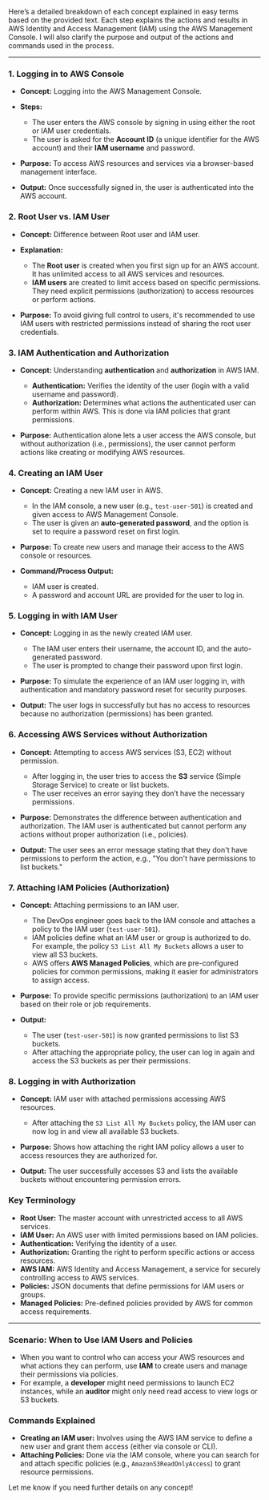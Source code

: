 Here’s a detailed breakdown of each concept explained in easy terms based on the provided text. Each step explains the actions and results in AWS Identity and Access Management (IAM) using the AWS Management Console. I will also clarify the purpose and output of the actions and commands used in the process.

---

### **1. Logging in to AWS Console**
- **Concept:** Logging into the AWS Management Console.
- **Steps:** 
   - The user enters the AWS console by signing in using either the root or IAM user credentials.
   - The user is asked for the **Account ID** (a unique identifier for the AWS account) and their **IAM username** and password.

- **Purpose:** To access AWS resources and services via a browser-based management interface.
- **Output:** Once successfully signed in, the user is authenticated into the AWS account.

### **2. Root User vs. IAM User**
- **Concept:** Difference between Root user and IAM user.
- **Explanation:** 
   - The **Root user** is created when you first sign up for an AWS account. It has unlimited access to all AWS services and resources.
   - **IAM users** are created to limit access based on specific permissions. They need explicit permissions (authorization) to access resources or perform actions.

- **Purpose:** To avoid giving full control to users, it's recommended to use IAM users with restricted permissions instead of sharing the root user credentials.

### **3. IAM Authentication and Authorization**
- **Concept:** Understanding **authentication** and **authorization** in AWS IAM.
   - **Authentication:** Verifies the identity of the user (login with a valid username and password).
   - **Authorization:** Determines what actions the authenticated user can perform within AWS. This is done via IAM policies that grant permissions.

- **Purpose:** Authentication alone lets a user access the AWS console, but without authorization (i.e., permissions), the user cannot perform actions like creating or modifying AWS resources.
  
### **4. Creating an IAM User**
- **Concept:** Creating a new IAM user in AWS.
   - In the IAM console, a new user (e.g., `test-user-501`) is created and given access to AWS Management Console.
   - The user is given an **auto-generated password**, and the option is set to require a password reset on first login.
  
- **Purpose:** To create new users and manage their access to the AWS console or resources.

- **Command/Process Output:**
   - IAM user is created.
   - A password and account URL are provided for the user to log in.

### **5. Logging in with IAM User**
- **Concept:** Logging in as the newly created IAM user.
   - The IAM user enters their username, the account ID, and the auto-generated password.
   - The user is prompted to change their password upon first login.

- **Purpose:** To simulate the experience of an IAM user logging in, with authentication and mandatory password reset for security purposes.

- **Output:** The user logs in successfully but has no access to resources because no authorization (permissions) has been granted.

### **6. Accessing AWS Services without Authorization**
- **Concept:** Attempting to access AWS services (S3, EC2) without permission.
   - After logging in, the user tries to access the **S3** service (Simple Storage Service) to create or list buckets. 
   - The user receives an error saying they don’t have the necessary permissions.
  
- **Purpose:** Demonstrates the difference between authentication and authorization. The IAM user is authenticated but cannot perform any actions without proper authorization (i.e., policies).

- **Output:** The user sees an error message stating that they don't have permissions to perform the action, e.g., "You don't have permissions to list buckets."

### **7. Attaching IAM Policies (Authorization)**
- **Concept:** Attaching permissions to an IAM user.
   - The DevOps engineer goes back to the IAM console and attaches a policy to the IAM user (`test-user-501`).
   - IAM policies define what an IAM user or group is authorized to do. For example, the policy `S3 List All My Buckets` allows a user to view all S3 buckets.
   - AWS offers **AWS Managed Policies**, which are pre-configured policies for common permissions, making it easier for administrators to assign access.

- **Purpose:** To provide specific permissions (authorization) to an IAM user based on their role or job requirements.

- **Output:**
   - The user (`test-user-501`) is now granted permissions to list S3 buckets.
   - After attaching the appropriate policy, the user can log in again and access the S3 buckets as per their permissions.

### **8. Logging in with Authorization**
- **Concept:** IAM user with attached permissions accessing AWS resources.
   - After attaching the `S3 List All My Buckets` policy, the IAM user can now log in and view all available S3 buckets.

- **Purpose:** Shows how attaching the right IAM policy allows a user to access resources they are authorized for.

- **Output:** The user successfully accesses S3 and lists the available buckets without encountering permission errors.

### **Key Terminology**
- **Root User:** The master account with unrestricted access to all AWS services.
- **IAM User:** An AWS user with limited permissions based on IAM policies.
- **Authentication:** Verifying the identity of a user.
- **Authorization:** Granting the right to perform specific actions or access resources.
- **AWS IAM:** AWS Identity and Access Management, a service for securely controlling access to AWS services.
- **Policies:** JSON documents that define permissions for IAM users or groups.
- **Managed Policies:** Pre-defined policies provided by AWS for common access requirements.

---

### **Scenario: When to Use IAM Users and Policies**
- When you want to control who can access your AWS resources and what actions they can perform, use **IAM** to create users and manage their permissions via policies.
- For example, a **developer** might need permissions to launch EC2 instances, while an **auditor** might only need read access to view logs or S3 buckets.

### **Commands Explained**
- **Creating an IAM user:** Involves using the AWS IAM service to define a new user and grant them access (either via console or CLI).
- **Attaching Policies:** Done via the IAM console, where you can search for and attach specific policies (e.g., `AmazonS3ReadOnlyAccess`) to grant resource permissions.

Let me know if you need further details on any concept!